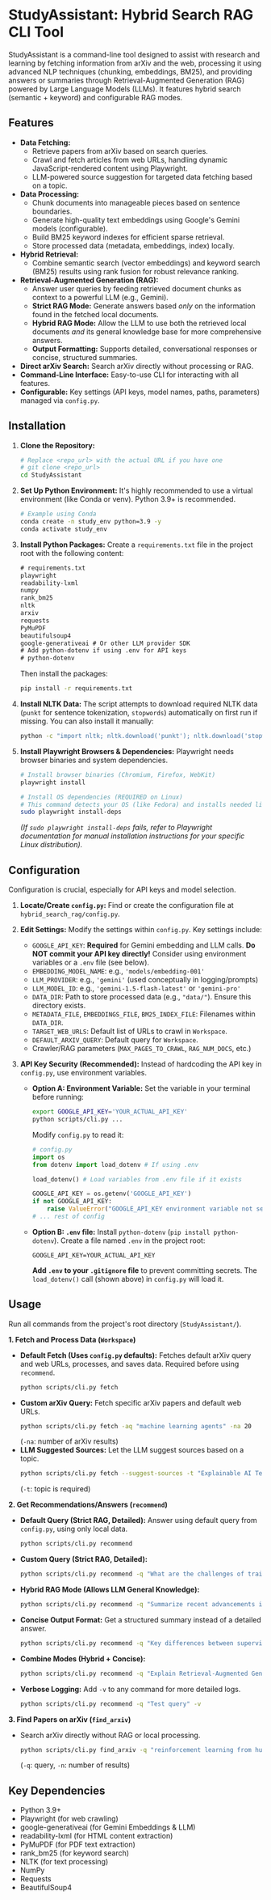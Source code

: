 # StudyAssistant: Hybrid Search RAG CLI Tool

StudyAssistant is a command-line tool designed to assist with research and learning by fetching information from arXiv and the web, processing it using advanced NLP techniques (chunking, embeddings, BM25), and providing answers or summaries through Retrieval-Augmented Generation (RAG) powered by Large Language Models (LLMs). It features hybrid search (semantic + keyword) and configurable RAG modes.

## Features

* **Data Fetching:**
    * Retrieve papers from arXiv based on search queries.
    * Crawl and fetch articles from web URLs, handling dynamic JavaScript-rendered content using Playwright.
    * LLM-powered source suggestion for targeted data fetching based on a topic.
* **Data Processing:**
    * Chunk documents into manageable pieces based on sentence boundaries.
    * Generate high-quality text embeddings using Google's Gemini models (configurable).
    * Build BM25 keyword indexes for efficient sparse retrieval.
    * Store processed data (metadata, embeddings, index) locally.
* **Hybrid Retrieval:**
    * Combine semantic search (vector embeddings) and keyword search (BM25) results using rank fusion for robust relevance ranking.
* **Retrieval-Augmented Generation (RAG):**
    * Answer user queries by feeding retrieved document chunks as context to a powerful LLM (e.g., Gemini).
    * **Strict RAG Mode:** Generate answers based *only* on the information found in the fetched local documents.
    * **Hybrid RAG Mode:** Allow the LLM to use both the retrieved local documents *and* its general knowledge base for more comprehensive answers.
    * **Output Formatting:** Supports detailed, conversational responses or concise, structured summaries.
* **Direct arXiv Search:** Search arXiv directly without processing or RAG.
* **Command-Line Interface:** Easy-to-use CLI for interacting with all features.
* **Configurable:** Key settings (API keys, model names, paths, parameters) managed via `config.py`.

## Installation

1.  **Clone the Repository:**
    ```bash
    # Replace <repo_url> with the actual URL if you have one
    # git clone <repo_url>
    cd StudyAssistant
    ```

2.  **Set Up Python Environment:**
    It's highly recommended to use a virtual environment (like Conda or venv). Python 3.9+ is recommended.
    ```bash
    # Example using Conda
    conda create -n study_env python=3.9 -y
    conda activate study_env
    ```

3.  **Install Python Packages:**
    Create a `requirements.txt` file in the project root with the following content:
    ```txt
    # requirements.txt
    playwright
    readability-lxml
    numpy
    rank_bm25
    nltk
    arxiv
    requests
    PyMuPDF
    beautifulsoup4
    google-generativeai # Or other LLM provider SDK
    # Add python-dotenv if using .env for API keys
    # python-dotenv
    ```
    Then install the packages:
    ```bash
    pip install -r requirements.txt
    ```

4.  **Install NLTK Data:**
    The script attempts to download required NLTK data (`punkt` for sentence tokenization, `stopwords`) automatically on first run if missing. You can also install it manually:
    ```bash
    python -c "import nltk; nltk.download('punkt'); nltk.download('stopwords')"
    ```

5.  **Install Playwright Browsers & Dependencies:**
    Playwright needs browser binaries and system dependencies.
    ```bash
    # Install browser binaries (Chromium, Firefox, WebKit)
    playwright install

    # Install OS dependencies (REQUIRED on Linux)
    # This command detects your OS (like Fedora) and installs needed libs.
    sudo playwright install-deps
    ```
    *(If `sudo playwright install-deps` fails, refer to Playwright documentation for manual installation instructions for your specific Linux distribution).*

## Configuration

Configuration is crucial, especially for API keys and model selection.

1.  **Locate/Create `config.py`:** Find or create the configuration file at `hybrid_search_rag/config.py`.
2.  **Edit Settings:** Modify the settings within `config.py`. Key settings include:
    * `GOOGLE_API_KEY`: **Required** for Gemini embedding and LLM calls. **Do NOT commit your API key directly!** Consider using environment variables or a `.env` file (see below).
    * `EMBEDDING_MODEL_NAME`: e.g., `'models/embedding-001'`
    * `LLM_PROVIDER`: e.g., `'gemini'` (used conceptually in logging/prompts)
    * `LLM_MODEL_ID`: e.g., `'gemini-1.5-flash-latest'` or `'gemini-pro'`
    * `DATA_DIR`: Path to store processed data (e.g., `"data/"`). Ensure this directory exists.
    * `METADATA_FILE`, `EMBEDDINGS_FILE`, `BM25_INDEX_FILE`: Filenames within `DATA_DIR`.
    * `TARGET_WEB_URLS`: Default list of URLs to crawl in `Workspace`.
    * `DEFAULT_ARXIV_QUERY`: Default query for `Workspace`.
    * Crawler/RAG parameters (`MAX_PAGES_TO_CRAWL`, `RAG_NUM_DOCS`, etc.)

3.  **API Key Security (Recommended):**
    Instead of hardcoding the API key in `config.py`, use environment variables.
    * **Option A: Environment Variable:**
        Set the variable in your terminal before running:
        ```bash
        export GOOGLE_API_KEY='YOUR_ACTUAL_API_KEY'
        python scripts/cli.py ...
        ```
        Modify `config.py` to read it:
        ```python
        # config.py
        import os
        from dotenv import load_dotenv # If using .env

        load_dotenv() # Load variables from .env file if it exists

        GOOGLE_API_KEY = os.getenv('GOOGLE_API_KEY')
        if not GOOGLE_API_KEY:
            raise ValueError("GOOGLE_API_KEY environment variable not set.")
        # ... rest of config
        ```
    * **Option B: `.env` file:**
        Install `python-dotenv` (`pip install python-dotenv`). Create a file named `.env` in the project root:
        ```.env
        GOOGLE_API_KEY=YOUR_ACTUAL_API_KEY
        ```
        **Add `.env` to your `.gitignore` file** to prevent committing secrets. The `load_dotenv()` call (shown above) in `config.py` will load it.

## Usage

Run all commands from the project's root directory (`StudyAssistant/`).

**1. Fetch and Process Data (`Workspace`)**

* **Default Fetch (Uses `config.py` defaults):** Fetches default arXiv query and web URLs, processes, and saves data. Required before using `recommend`.
    ```bash
    python scripts/cli.py fetch
    ```
* **Custom arXiv Query:** Fetch specific arXiv papers and default web URLs.
    ```bash
    python scripts/cli.py fetch -aq "machine learning agents" -na 20
    ```
    (`-na`: number of arXiv results)
* **LLM Suggested Sources:** Let the LLM suggest sources based on a topic.
    ```bash
    python scripts/cli.py fetch --suggest-sources -t "Explainable AI Techniques"
    ```
    (`-t`: topic is required)

**2. Get Recommendations/Answers (`recommend`)**

* **Default Query (Strict RAG, Detailed):** Answer using default query from `config.py`, using only local data.
    ```bash
    python scripts/cli.py recommend
    ```
* **Custom Query (Strict RAG, Detailed):**
    ```bash
    python scripts/cli.py recommend -q "What are the challenges of training large language models?"
    ```
* **Hybrid RAG Mode (Allows LLM General Knowledge):**
    ```bash
    python scripts/cli.py recommend -q "Summarize recent advancements in AI agents." --general
    ```
* **Concise Output Format:** Get a structured summary instead of a detailed answer.
    ```bash
    python scripts/cli.py recommend -q "Key differences between supervised and unsupervised learning." --concise
    ```
* **Combine Modes (Hybrid + Concise):**
    ```bash
    python scripts/cli.py recommend -q "Explain Retrieval-Augmented Generation." --general --concise
    ```
* **Verbose Logging:** Add `-v` to any command for more detailed logs.
    ```bash
    python scripts/cli.py recommend -q "Test query" -v
    ```

**3. Find Papers on arXiv (`find_arxiv`)**

* Search arXiv directly without RAG or local processing.
    ```bash
    python scripts/cli.py find_arxiv -q "reinforcement learning from human feedback" -n 5
    ```
    (`-q`: query, `-n`: number of results)

## Key Dependencies
* Python 3.9+
* Playwright (for web crawling)
* google-generativeai (for Gemini Embeddings & LLM)
* readability-lxml (for HTML content extraction)
* PyMuPDF (for PDF text extraction)
* rank_bm25 (for keyword search)
* NLTK (for text processing)
* NumPy
* Requests
* BeautifulSoup4
